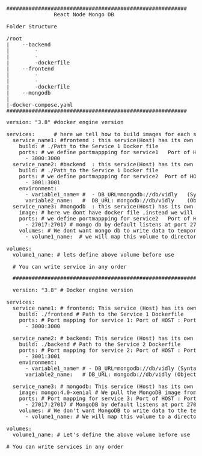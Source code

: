 <pre>
#########################################################
               React Node Mongo DB

Folder Structure

/root
|    --backend
|        -
|        -
|        -dockerfile
|    --frontend
|        -
|        -
|        -dockerfile
|    --mongodb
|
|-docker-compose.yaml      
#########################################################
</pre>

<pre>
version: "3.8" #docker engine version

services:      # here we tell how to build images for each services 
  service_name1: #frontend : this service(Host) has its own docker file
    build: # ./Path_to the Service 1 Docker file 
    ports: # we define portmappping for service1   Port of HOST : Port of COntainer 
      - 3000:3000 
  service_name2: #backend  : this service(Host) has its own docker file
    build: # ./Path_to the Service 1 Docker file 
    ports: # we define portmappping for service2  Port of HOST : Port of COntainer 
      - 3001:3001
    environment:
      - variable1_name= #  - DB_URL=mongodb://db/vidly   (Syntax 1) this is Database conection string
      variable2_name:   #  DB_URL: mongodb://db/vidly    (Object Value Syntax 1)
  service_name3: #mongodb  : this service(Host) has its own docker file
    image: # here we dont have docker file ,instead we will pull from docker hub (mongo:4.0-xenial)
    ports: # we define portmappping for service2   Port of HOST : Port of COntainer 
      - 27017:27017 # mongo db by default listens at port 27017
    volumes: # We dont want mongo db to write data to temporarry file system of container
      - volume1_name:  # we will map this volume to directory Outside container.  - vidly:/data/db lets define this volume also

volumes:
  volume1_name: # lets define above volume before use

  # You can write service in any order
</pre>


<pre>
  ########################################################################################

  version: "3.8" # Docker engine version

services:
  service_name1: # frontend: This service (Host) has its own Dockerfile
    build: ./frontend # Path to the Service 1 Dockerfile
    ports: # Port mapping for service 1: Port of HOST : Port of Container
      - 3000:3000

  service_name2: # backend: This service (Host) has its own Dockerfile
    build: ./backend # Path to the Service 2 Dockerfile
    ports: # Port mapping for service 2: Port of HOST : Port of Container
      - 3001:3001
    environment:
      - variable1_name= # - DB_URL=mongodb://db/vidly (Syntax 1)
      variable2_name:   # DB_URL: mongodb://db/vidly (Object Value Syntax 1)

  service_name3: # mongodb: This service (Host) has its own Dockerfile
    image: mongo:4.0-xenial # We pull the MongoDB image from Docker Hub
    ports: # Port mapping for service 3: Port of HOST : Port of Container
      - 27017:27017 # MongoDB by default listens at port 27017
    volumes: # We don't want MongoDB to write data to the temporary filesystem of the container
      - volume1_name: # We will map this volume to a directory outside the container. - vidly:/data/db. Let's define this volume as well

volumes:
  volume1_name: # Let's define the above volume before use

# You can write services in any order
</pre>
